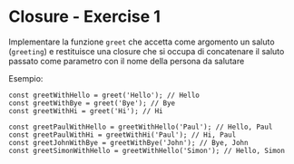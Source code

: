 # Closure - Exercise 1
Implementare la funzione `greet` che accetta come argomento un saluto (`greeting`) e restituisce una closure che si occupa di concatenare il saluto passato come parametro con il nome della persona da salutare

Esempio:
```
const greetWithHello = greet('Hello'); // Hello
const greetWithBye = greet('Bye'); // Bye
const greetWithHi = greet('Hi'); // Hi

const greetPaulWithHello = greetWithHello('Paul'); // Hello, Paul
const greetPaulWithHi = greetWithHi('Paul'); // Hi, Paul
const greetJohnWithBye = greetWithBye('John'); // Bye, John
const greetSimonWithHello = greetWithHello('Simon'); // Hello, Simon
```
